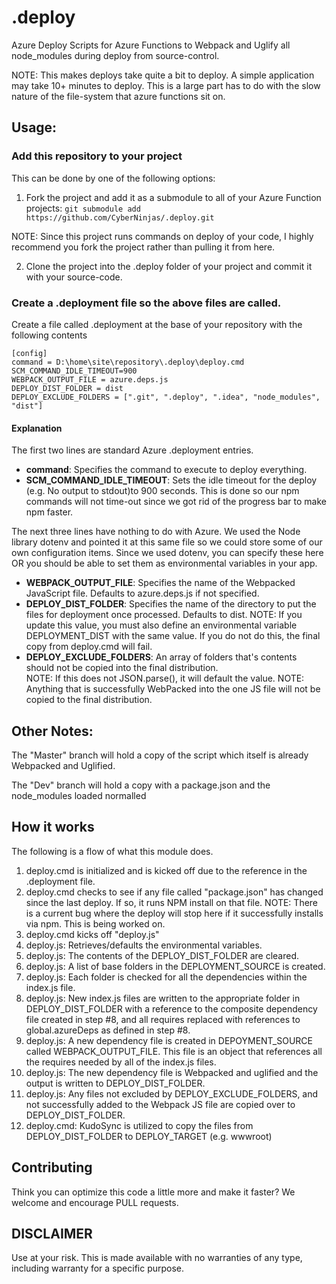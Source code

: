 # .deploy
Azure Deploy Scripts for Azure Functions to Webpack and Uglify all node_modules during deploy from source-control.

NOTE: This makes deploys take quite a bit to deploy. A simple application may take 10+ minutes to deploy. This is a large part has to do with the slow nature of the file-system that azure functions sit on.

## Usage:

### Add this repository to your project
This can be done by one of the following options:

1. Fork the project and add it as a submodule to all of your Azure Function projects:
```git submodule add https://github.com/CyberNinjas/.deploy.git```

NOTE: Since this project runs commands on deploy of your code, I highly recommend you fork the project rather than pulling it from here.

2. Clone the project into the .deploy folder of your project and commit it with your source-code.

### Create a .deployment file so the above files are called.

Create a file called .deployment at the base of your repository with the following contents
```
[config]
command = D:\home\site\repository\.deploy\deploy.cmd
SCM_COMMAND_IDLE_TIMEOUT=900
WEBPACK_OUTPUT_FILE = azure.deps.js
DEPLOY_DIST_FOLDER = dist
DEPLOY_EXCLUDE_FOLDERS = [".git", ".deploy", ".idea", "node_modules", "dist"]
```
#### Explanation

The first two lines are standard Azure .deployment entries.
* **command**: Specifies the command to execute to deploy everything.
* **SCM_COMMAND_IDLE_TIMEOUT**: Sets the idle timeout for the deploy (e.g. No output to stdout)to 900 seconds. This is done so our npm commands will not time-out since we got rid of the progress bar to make npm faster.

The next three lines have nothing to do with Azure. We used the Node library dotenv and pointed it at this same file so we could store some of our own configuration items. Since we used dotenv, you can specify these here OR you should be able to set them as environmental variables in your app.
* **WEBPACK_OUTPUT_FILE**: Specifies the name of the Webpacked JavaScript file. Defaults to azure.deps.js if not specified.
* **DEPLOY_DIST_FOLDER**: Specifies the name of the directory to put the files for deployment once processed. Defaults to dist.
NOTE: If you update this value, you must also define an environmental variable DEPLOYMENT_DIST with the same value. If you do not do this, the final copy from deploy.cmd will fail.
* **DEPLOY_EXCLUDE_FOLDERS**: An array of folders that's contents should not be copied into the final distribution.   
NOTE: If this does not JSON.parse(), it will default the value.
NOTE: Anything that is successfully WebPacked into the one JS file will not be copied to the final distribution.


## Other Notes:
The "Master" branch will hold a copy of the script which itself is already Webpacked and Uglified.

The "Dev" branch will hold a copy with a package.json and the node_modules loaded normalled

## How it works
The following is a flow of what this module does.
1. deploy.cmd is initialized and is kicked off due to the reference in the .deployment file.
2. deploy.cmd checks to see if any file called "package.json" has changed since the last deploy. If so, it runs NPM install on that file.
NOTE: There is a current bug where the deploy will stop here if it successfully installs via npm. This is being worked on.
2. deploy.cmd kicks off "deploy.js"
3. deploy.js: Retrieves/defaults the environmental variables.
4. deploy.js: The contents of the DEPLOY_DIST_FOLDER are cleared.
5. deploy.js: A list of base folders in the DEPLOYMENT_SOURCE is created.
6. deploy.js: Each folder is checked for all the dependencies within the index.js file.
7. deploy.js: New index.js files are written to the appropriate folder in DEPLOY_DIST_FOLDER with a reference to the composite dependency file created in step #8, and all requires replaced with references to global.azureDeps as defined in step #8.
8. deploy.js: A new dependency file is created in DEPOYMENT_SOURCE called WEBPACK_OUTPUT_FILE. This file is an object that references all the requires needed by all of the index.js files.
9. deploy.js: The new dependency file is Webpacked and uglified and the output is written to DEPLOY_DIST_FOLDER.
10. deploy.js: Any files not excluded by DEPLOY_EXCLUDE_FOLDERS, and not successfully added to the Webpack JS file are copied over to DEPLOY_DIST_FOLDER.
11. deploy.cmd: KudoSync is utilized to copy the files from DEPLOY_DIST_FOLDER to DEPLOY_TARGET (e.g. wwwroot)


## Contributing
Think you can optimize this code a little more and make it faster? We welcome and encourage PULL requests.

## DISCLAIMER
Use at your risk. This is made available with no warranties of any type, including warranty for a specific purpose.
